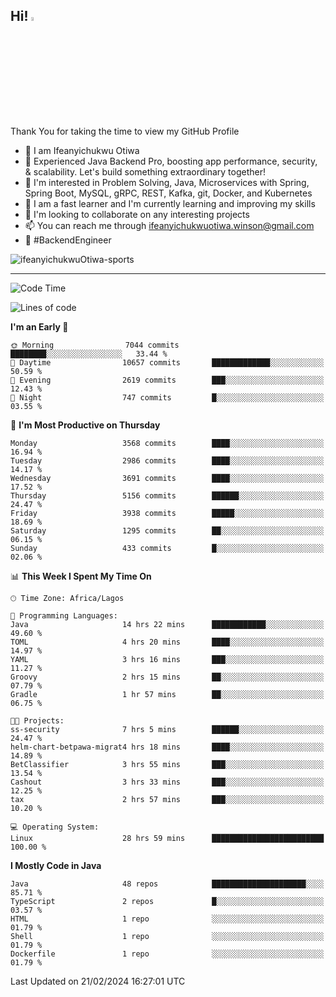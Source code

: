 <!-- BLOG-POST-LIST:START --><!-- BLOG-POST-LIST:END -->

## Hi! <img src="https://media.giphy.com/media/hvRJCLFzcasrR4ia7z/giphy.gif" width="4%"> 

Thank You for taking the time to view my GitHub Profile

- 👋 I am Ifeanyichukwu Otiwa
- 🚀 Experienced Java Backend Pro, boosting app performance, security, & scalability. Let's build something extraordinary together!
- 👀 I'm interested in Problem Solving, Java, Microservices with Spring, Spring Boot, MySQL, gRPC, REST, Kafka, git, Docker, and Kubernetes
- 🌱 I am a fast learner and I'm currently learning and improving my skills
- 💞️ I'm looking to collaborate on any interesting projects
- 📫 You can reach me through ifeanyichukwuotiwa.winson@gmail.com
- 🚀 #BackendEngineer

<p align="left" marginTop="10px"> <img src="https://komarev.com/ghpvc/?username=ifeanyichukwuOtiwa-sports&label=Profile%20views&color=0e75b6&style=for-the-badge" alt="ifeanyichukwuOtiwa-sports" /> </p>

***

<!--START_SECTION:waka-->
![Code Time](http://img.shields.io/badge/Code%20Time-2%2C271%20hrs%203%20mins-blue)

![Lines of code](https://img.shields.io/badge/From%20Hello%20World%20I%27ve%20Written-5.8%20million%20lines%20of%20code-blue)

**I'm an Early 🐤** 

```text
🌞 Morning                7044 commits        ████████░░░░░░░░░░░░░░░░░   33.44 % 
🌆 Daytime                10657 commits       █████████████░░░░░░░░░░░░   50.59 % 
🌃 Evening                2619 commits        ███░░░░░░░░░░░░░░░░░░░░░░   12.43 % 
🌙 Night                  747 commits         █░░░░░░░░░░░░░░░░░░░░░░░░   03.55 % 
```
📅 **I'm Most Productive on Thursday** 

```text
Monday                   3568 commits        ████░░░░░░░░░░░░░░░░░░░░░   16.94 % 
Tuesday                  2986 commits        ████░░░░░░░░░░░░░░░░░░░░░   14.17 % 
Wednesday                3691 commits        ████░░░░░░░░░░░░░░░░░░░░░   17.52 % 
Thursday                 5156 commits        ██████░░░░░░░░░░░░░░░░░░░   24.47 % 
Friday                   3938 commits        █████░░░░░░░░░░░░░░░░░░░░   18.69 % 
Saturday                 1295 commits        ██░░░░░░░░░░░░░░░░░░░░░░░   06.15 % 
Sunday                   433 commits         █░░░░░░░░░░░░░░░░░░░░░░░░   02.06 % 
```


📊 **This Week I Spent My Time On** 

```text
🕑︎ Time Zone: Africa/Lagos

💬 Programming Languages: 
Java                     14 hrs 22 mins      ████████████░░░░░░░░░░░░░   49.60 % 
TOML                     4 hrs 20 mins       ████░░░░░░░░░░░░░░░░░░░░░   14.97 % 
YAML                     3 hrs 16 mins       ███░░░░░░░░░░░░░░░░░░░░░░   11.27 % 
Groovy                   2 hrs 15 mins       ██░░░░░░░░░░░░░░░░░░░░░░░   07.79 % 
Gradle                   1 hr 57 mins        ██░░░░░░░░░░░░░░░░░░░░░░░   06.75 % 

🐱‍💻 Projects: 
ss-security              7 hrs 5 mins        ██████░░░░░░░░░░░░░░░░░░░   24.47 % 
helm-chart-betpawa-migrat4 hrs 18 mins       ████░░░░░░░░░░░░░░░░░░░░░   14.89 % 
BetClassifier            3 hrs 55 mins       ███░░░░░░░░░░░░░░░░░░░░░░   13.54 % 
Cashout                  3 hrs 33 mins       ███░░░░░░░░░░░░░░░░░░░░░░   12.25 % 
tax                      2 hrs 57 mins       ███░░░░░░░░░░░░░░░░░░░░░░   10.20 % 

💻 Operating System: 
Linux                    28 hrs 59 mins      █████████████████████████   100.00 % 
```

**I Mostly Code in Java** 

```text
Java                     48 repos            █████████████████████░░░░   85.71 % 
TypeScript               2 repos             █░░░░░░░░░░░░░░░░░░░░░░░░   03.57 % 
HTML                     1 repo              ░░░░░░░░░░░░░░░░░░░░░░░░░   01.79 % 
Shell                    1 repo              ░░░░░░░░░░░░░░░░░░░░░░░░░   01.79 % 
Dockerfile               1 repo              ░░░░░░░░░░░░░░░░░░░░░░░░░   01.79 % 
```




 Last Updated on 21/02/2024 16:27:01 UTC
<!--END_SECTION:waka-->

<!--
<p align="center">
![trophy](https://github-profile-trophy.vercel.app/?username=ifeanyichukwuOtiwa-sports&theme=onedark) (https://github.com/ryo-ma/github-profile-trophy)
</p>
-->

<!---
ifeanyi-otiwa/ifeanyi-otiwa is a ✨ special ✨ repository because its `README.md` (this file) appears on your GitHub profile.
You can click the Preview link to take a look at your changes.
--->
